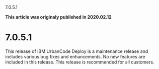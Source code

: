 





7.0.5.1

**This article was originaly published in 2020.02.12**


7.0.5.1
=======




This release of IBM UrbanCode Deploy is a maintenance release and includes various bug fixes and enhancements. No new features are included in this release. This release is recommended for all customers.




